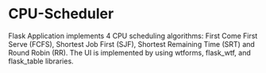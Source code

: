 # CPU-Scheduler

Flask Application implements 4 CPU scheduling algorithms: First Come First Serve (FCFS), Shortest Job First (SJF), Shortest Remaining Time (SRT) and Round Robin (RR).
The UI is implemented by using wtforms, flask_wtf, and flask_table libraries.
